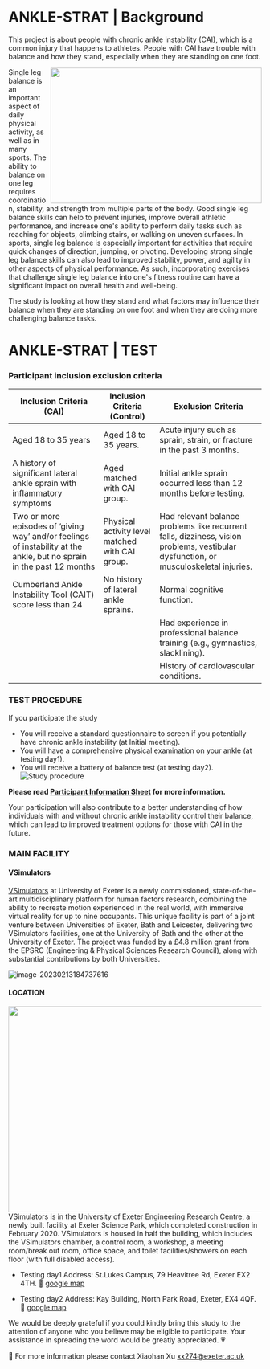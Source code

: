 # ANKLE-STRAT | Background

This project is about people with chronic ankle instability (CAI), which is a common injury that happens to athletes. People with CAI have trouble with balance and how they stand, especially when they are standing on one foot. 

<picture>
  <img align="right" width="420" height="270" src="https://user-images.githubusercontent.com/93938449/218545552-4b3d137b-74dc-411c-b6bf-578617ec81ad.png"> 
</picture> Single leg balance is an important aspect of daily physical activity, as well as in many sports. The ability to balance on one leg requires coordination, stability, and strength from multiple parts of the body. Good single leg balance skills can help to prevent injuries, improve overall athletic performance, and increase one's ability to perform daily tasks such as reaching for objects, climbing stairs, or walking on uneven surfaces. In sports, single leg balance is especially important for activities that require quick changes of direction, jumping, or pivoting. Developing strong single leg balance skills can also lead to improved stability, power, and agility in other aspects of physical performance. As such, incorporating exercises that challenge single leg balance into one's fitness routine can have a significant impact on overall health and well-being.


The study is looking at how they stand and what factors may influence their balance when they are standing on one foot and when they are doing more challenging balance tasks.

# ANKLE-STRAT | TEST

### Participant inclusion exclusion criteria
| **Inclusion  Criteria (CAI)**                                | **Inclusion  Criteria (Control)**                | **Exclusion  Criteria**                                      |
| ------------------------------------------------------------ | ------------------------------------------------ | ------------------------------------------------------------ |
| Aged  18 to 35 years                                         | Aged  18 to 35 years.                            | Acute injury such as sprain,  strain, or fracture in the past 3 months. |
| A history of significant  lateral ankle sprain with inflammatory symptoms | Aged  matched with CAI group.                    | Initial ankle sprain occurred less than 12 months before testing. |
| Two or more episodes of  ‘giving way’ and/or feelings of instability at the ankle, but no sprain in  the past 12 months | Physical activity level  matched with CAI group. | Had  relevant balance problems like recurrent falls, dizziness, vision problems,  vestibular dysfunction, or musculoskeletal injuries. |
| Cumberland  Ankle Instability Tool (CAIT) score less than 24 | No history of lateral ankle sprains.             | Normal cognitive function.                                   |
|                                                              |                                                  | Had experience in professional balance training (e.g., gymnastics, slacklining). |
|                                                              |                                                  | History of cardiovascular conditions.                        |

### TEST PROCEDURE

If you participate the study

- You will receive a standard questionnaire to screen if you potentially have chronic ankle instability (at Initial meeting).
- You will have a comprehensive physical examination on your ankle (at testing day1). 
- You will receive a battery of balance test (at testing day2).
![Study procedure](https://user-images.githubusercontent.com/93938449/218559906-875c100d-beb3-4c76-9f96-d124decfdaa7.png)

**Please read [Participant Information Sheet](https://drive.google.com/drive/folders/1U7wdpYnkC3hWm1wLmwVFrx8ewYR3YBMb?usp=sharing) for more information.**

Your participation will also contribute to a better understanding of how individuals with and without chronic ankle instability control their balance, which can lead to improved treatment options for those with CAI in the future.


### MAIN FACILITY

#### VSimulators

[VSimulators](https://vsimulators.co.uk/) at University of Exeter is a newly commissioned, state-of-the-art multidisciplinary platform for human factors research, combining the ability to recreate motion experienced in the real world, with immersive virtual reality for up to nine occupants. This unique facility is part of a joint venture between Universities of Exeter, Bath and Leicester, delivering two VSimulators facilities, one at the University of Bath and the other at the University of Exeter. The project was funded by a £4.8 million grant from the EPSRC (Engineering & Physical Sciences Research Council), along with substantial contributions by both Universities.

![image-20230213184737616](https://user-images.githubusercontent.com/93938449/218547520-6046b379-e20f-41b2-bda1-336ce1df9658.png)

#### LOCATION
<img align="right" width="600" height="410" src="https://user-images.githubusercontent.com/93938449/218548833-7ced24cd-a324-46f3-a32a-207d21085ba2.jpg"> VSimulators is in the University of Exeter Engineering Research Centre, a newly built facility at Exeter Science Park, which completed construction in February 2020. VSimulators is housed in half the building, which includes the VSimulators chamber, a control room, a workshop, a meeting room/break out room, office space, and toilet facilities/showers on each floor (with full disabled access).

- Testing day1 Address: St.Lukes Campus, 79 Heavitree Rd, Exeter EX2 4TH. 🧭 [google map](https://goo.gl/maps/JZfntBp1k5f8sinq6)

- Testing day2 Address: Kay Building, North Park Road, Exeter, EX4 4QF. 🧭 [google map](https://goo.gl/maps/38Yrmr2C2u4fcjUT8) 

We would be deeply grateful if you could kindly bring this study to the attention of anyone who you believe may be eligible to participate. Your assistance in spreading the word would be greatly appreciated. 💗


📧 For more information please contact Xiaohan Xu  xx274@exeter.ac.uk

